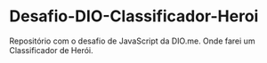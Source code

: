# Desafio-DIO-Classificador-Heroi
Repositório com o desafio de JavaScript da DIO.me. Onde farei um Classificador de Herói. 
